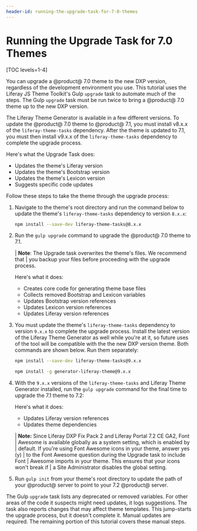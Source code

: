 ```yaml
---
header-id: running-the-upgrade-task-for-7-0-themes
---
```


# Running the Upgrade Task for 7.0 Themes

[TOC levels=1-4]

You can upgrade a @product@ 7.0 theme to the new DXP version, regardless of the 
development environment you use. This tutorial uses the Liferay JS Theme 
Toolkit's Gulp `upgrade` task to automate much of the steps. The Gulp `upgrade` 
task must be run twice to bring a @product@ 7.0 theme up to the new DXP version. 

The Liferay Theme Generator is available in a few different versions. To update 
the @product@ 7.0 theme to @product@ 7.1, you must install v8.x.x of the 
`liferay-theme-tasks` dependency. After the theme is updated to 7.1, you must 
then install v9.x.x of the `liferay-theme-tasks` dependency to complete the 
upgrade process. 

Here's what the Upgrade Task does:

- Updates the theme's Liferay version
- Updates the theme's Bootstrap version
- Updates the theme's Lexicon version
- Suggests specific code updates

Follow these steps to take the theme through the upgrade process:

1.  Navigate to the theme's root directory and run the command below to update 
    the theme's `liferay-theme-tasks` dependency to version `8.x.x`:
    
    ```bash
    npm install --save-dev liferay-theme-tasks@8.x.x
    ```

2.  Run the `gulp upgrade` command to upgrade the @product@ 7.0 theme to 7.1.

    | **Note**: The Upgrade task overwrites the theme's files. We recommend that 
    | you backup your files before proceeding with the upgrade process.

    Here's what it does:

    - Creates core code for generating theme base files
    - Collects removed Bootstrap and Lexicon variables
    - Updates Bootstrap version references
    - Updates Lexicon version references
    - Updates Liferay version references

3.  You must update the theme's `liferay-theme-tasks` dependency to version 
    `9.x.x` to complete the upgrade process. Install the latest version of the 
    Liferay Theme Generator as well while you're at it, so future uses of the 
    tool will be compatible with the the new DXP version theme. Both commands are 
    shown below. Run them separately:
    
    ```bash
    npm install --save-dev liferay-theme-tasks@9.x.x

    npm install -g generator-liferay-theme@9.x.x
    ```

4.  With the `9.x.x` versions of the `liferay-theme-tasks` and Liferay Theme 
    Generator installed, run the `gulp upgrade` command for the final time to 
    upgrade the 7.1 theme to 7.2:

    Here's what it does:

    - Updates Liferay version references
    - Updates theme dependencies

    | **Note:** Since Liferay DXP Fix Pack 2 and Liferay Portal 7.2 CE GA2, Font 
    | Awesome is available globally as a system setting, which is enabled by 
    | default. If you're using Font Awesome icons in your theme, answer yes (y) 
    | to the Font Awesome question during the Upgrade task to include Font 
    | Awesome imports in your theme. This ensures that your icons won't break if 
    | a Site Administrator disables the global setting. 

5.  Run `gulp init` from your theme's root directory to update the path of your 
    @product@ server to point to your 7.2 @product@ server. 

The Gulp `upgrade` task lists any deprecated or removed variables. For other 
areas of the code it suspects might need updates, it logs suggestions. The task 
also reports changes that may affect theme templates. This jump-starts the 
upgrade process, but it doesn't complete it. Manual updates are required. The 
remaining portion of this tutorial covers these manual steps. 
